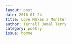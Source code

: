 ```yaml
---
layout: post 
date: 2016-01-24
title: Love Makes a Monster
author: Terrell Jamal Terry
category: poetry
issue: homme
---
```

